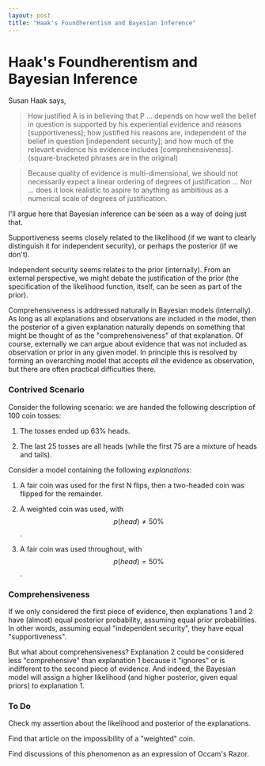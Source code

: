 ```yaml
---
layout: post
title: "Haak's Foundherentism and Bayesian Inference"
---
```


# Haak's Foundherentism and Bayesian Inference

Susan Haak says,

> How justified A is in believing that P ... depends on how well the
> belief in question is supported by his experiential evidence and
> reasons [supportiveness]; how justified his reasons are, independent
> of the belief in question [independent security]; and how much of
> the relevant evidence his evidence includes [comprehensiveness].
(square-bracketed phrases are in the original)

> Because quality of evidence is multi-dimensional, we should not
> necessarily expect a linear ordering of degrees of justification
> ... Nor ... does it look realistic to aspire to anything as
> ambitious as a numerical scale of degrees of justification.

I'll argue here that Bayesian inference can be seen as a way
of doing just that.

Supportiveness seems closely related to the likelihood (if we want to
clearly distinguish it for independent security), or perhaps the
posterior (if we don't).

Independent security seems relates to the prior (internally). From an
external perspective, we might debate the justification of the prior
(the specification of the likelihood function, itself, can be seen as
part of the prior).

Comprehensiveness is addressed naturally in Bayesian models
(internally). As long as all explanations and observations are
included in the model, then the posterior of a given explanation
naturally depends on something that might be thought of as the
"comprehensiveness" of that explanation. Of course, externally we can
argue about evidence that was not included as observation or prior in
any given model. In principle this is resolved by forming an
overarching model that accepts *all* the evidence as observation, but
there are often practical difficulties there.

### Contrived Scenario

Consider the following scenario: we are handed the following
description of 100 coin tosses:

1. The tosses ended up 63% heads.

2. The last 25 tosses are all heads (while the first 75 are a mixture
of heads and tails).

Consider a model containing the following *explanations*:

1. A fair coin was used for the first N flips, then a two-headed coin
was flipped for the remainder.

2. A weighted coin was used, with $$p(head) \ne 50\%$$.

3. A fair coin was used throughout, with $$p(head) = 50\%$$.


### Comprehensiveness

If we only considered the first piece of evidence, then explanations 1
and 2 have (almost) equal posterior probability, assuming equal prior
probabilities. In other words, assuming equal "independent security",
they have equal "supportiveness".

But what about comprehensiveness? Explanation 2 could be considered
less "comprehensive" than explanation 1 because it "ignores" or is
indifferent to the second piece of evidence. And indeed, the Bayesian
model will assign a higher likelihood (and higher posterior, given
equal priors) to explanation 1.



### To Do

Check my assertion about the likelihood and posterior of the explanations.

Find that article on the impossibility of a "weighted" coin.

Find discussions of this phenomenon as an expression of Occam's Razor.
